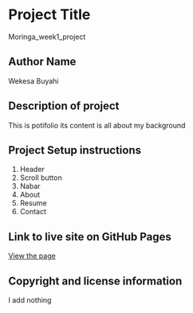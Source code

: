 # Project Title
Moringa_week1_project

## Author Name
Wekesa Buyahi

## Description of project
This is potifolio its content is all about my background

## Project Setup instructions

1. Header
2. Scroll button
3. Nabar
4. About
5. Resume
6. Contact

## Link to live site on GitHub Pages
[View the page](https://blackscure.github.io/Moringa_week1_project/)

## Copyright and license information

I add nothing